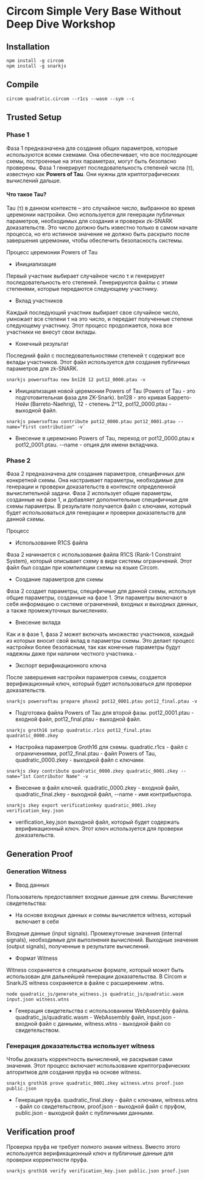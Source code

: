 # Circom Simple Very Base Without Deep Dive Workshop


## Installation

```
npm install -g circom
npm install -g snarkjs
```

## Compile

```
circom quadratic.circom --r1cs --wasm --sym --c
```

## Trusted Setup

### Phase 1

Фаза 1 предназначена для создания общих параметров, которые используются всеми схемами. Она обеспечивает, что все последующие схемы, построенные на этих параметрах, могут быть безопасно проверены.
Фаза 1 генерирует последовательность степеней числа (τ), известную как **Powers of Tau**. Они нужны для криптографических вычислений дальше. 

#### Что такое Tau?
Tau (τ) в данном контексте – это случайное число, выбранное во время церемонии настройки. Оно используется для генерации публичных параметров, необходимых для создания и проверки zk-SNARK доказательств. Это число должно быть известно только в самом начале процесса, но его истинное значение не должно быть раскрыто после завершения церемонии, чтобы обеспечить безопасность системы.

Процесс церемонии Powers of Tau

- Инициализация

Первый участник выбирает случайное число τ и генерирует последовательность его степеней.
Генерируются файлы с этими степенями, которые передаются следующему участнику.

- Вклад участников

Каждый последующий участник выбирает свое случайное число, умножает все степени τ на это число, и передает полученные степени следующему участнику.
Этот процесс продолжается, пока все участники не внесут свои вклады.

- Конечный результат

Последний файл с последовательностями степеней τ содержит все вклады участников. Этот файл используется для создания публичных параметров для zk-SNARK.

```
snarkjs powersoftau new bn128 12 pot12_0000.ptau -v
```

- Инициализация новой церемонии Powers of Tau (Powers of Tau - это подготовительная фаза для ZK-Snark). bn128 - это кривая Баррето-Нейи (Barreto-Naehrig), 12 - степень 2^12, pot12_0000.ptau - выходной файл.

```
snarkjs powersoftau contribute pot12_0000.ptau pot12_0001.ptau --name="First contribution" -v`
```

- Внесение в церемонию Powers of Tau, переход от pot12_0000.ptau к pot12_0001.ptau. --name - опция для имени вкладчика.

### Phase 2

Фаза 2 предназначена для создания параметров, специфичных для конкретной схемы. Она настраивает параметры, необходимые для генерации и проверки доказательств в контексте определенной вычислительной задачи.
Фаза 2 использует общие параметры, созданные на фазе 1, и добавляет дополнительные специфичные для схемы параметры.
В результате получается файл с ключами, который будет использоваться для генерации и проверки доказательств для данной схемы.

Процесс

- Использование R1CS файла

Фаза 2 начинается с использования файла R1CS (Rank-1 Constraint System), который описывает схему в виде системы ограничений. Этот файл был создан при компиляции схемы на языке Circom.

- Создание параметров для схемы

Фаза 2 создает параметры, специфичные для данной схемы, используя общие параметры, созданные на фазе 1. Эти параметры включают в себя информацию о системе ограничений, входных и выходных данных, а также промежуточных вычислениях.

- Внесение вклада

Как и в фазе 1, фаза 2 может включать множество участников, каждый из которых вносит свой вклад в параметры схемы. Это делает процесс настройки более безопасным, так как конечные параметры будут надежны даже при наличии честного участника.-    
- Экспорт верификационного ключа

После завершения настройки параметров схемы, создается верификационный ключ, который будет использоваться для проверки доказательств.

```
snarkjs powersoftau prepare phase2 pot12_0001.ptau pot12_final.ptau -v
```

- Подготовка файла Powers of Tau для второй фазы. pot12_0001.ptau - входной файл, pot12_final.ptau - выходной файл.

```
snarkjs groth16 setup quadratic.r1cs pot12_final.ptau quadratic_0000.zkey
```

- Настройка параметров Groth16 для схемы. quadratic.r1cs - файл с ограничениями, pot12_final.ptau - файл Powers of Tau, quadratic_0000.zkey - выходной файл с ключами.

```
snarkjs zkey contribute quadratic_0000.zkey quadratic_0001.zkey --name="1st Contributor Name" -v
```

- Внесение в файл ключей. quadratic_0000.zkey - входной файл, quadratic_final.zkey - выходной файл, --name - имя контрибьютора.

```
snarkjs zkey export verificationkey quadratic_0001.zkey verification_key.json
```

- verification_key.json выходной файл, который будет содержать верификационный ключ. Этот ключ используется для проверки доказательств.


## Generation Proof

### Generation Witness

- Ввод данных

Пользователь предоставляет входные данные для схемы.
Вычисление свидетельства:

- На основе входных данных и схемы вычисляется witness, который включает в себя

Входные данные (input signals).
Промежуточные значения (internal signals), необходимые для выполнения вычислений.
Выходные значения (output signals), полученные в результате вычислений.

- Формат Witness

Witness сохраняется в специальном формате, который может быть использован для дальнейшей генерации доказательства. В Circom и SnarkJS witness сохраняется в файле с расширением .wtns.

```
node quadratic_js/generate_witness.js quadratic_js/quadratic.wasm input.json witness.wtns
```

- Генерация свидетельства с использованием WebAssembly файла. quadratic_js/quadratic.wasm - WebAssembly файл, input.json - входной файл с данными, witness.wtns - выходной файл со свидетельством.


### Генерация доказательства использует witness

Чтобы доказать корректность вычислений, не раскрывая сами значения. Этот процесс включает использование криптографических алгоритмов для создания пруфа на основе witness.

```
snarkjs groth16 prove quadratic_0001.zkey witness.wtns proof.json public.json
```

- Генерация пруфа. quadratic_final.zkey - файл с ключами, witness.wtns - файл со свидетельством, proof.json - выходной файл с пруфом, public.json - выходной файл с публичными данными.

## Verification proof 

Проверка пруфа не требует полного знания witness. Вместо этого используется верификационный ключ и публичные данные для проверки корректности пруфа.

```
snarkjs groth16 verify verification_key.json public.json proof.json
```
